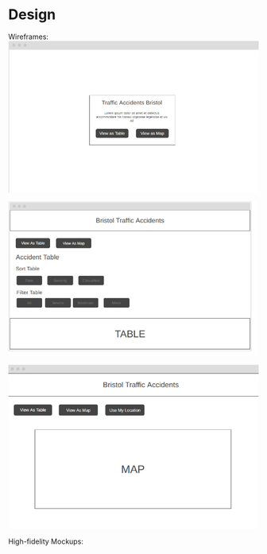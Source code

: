# Design

Wireframes:
![Wireframe for the landing page (index.html)](images/wireframe1.png)

![Wireframe for the page displaying the table (table.html)](images/wireframe2.png)

![Wireframe for the page displaying the map (map.html)](images/wireframe3.png)



High-fidelity Mockups:
